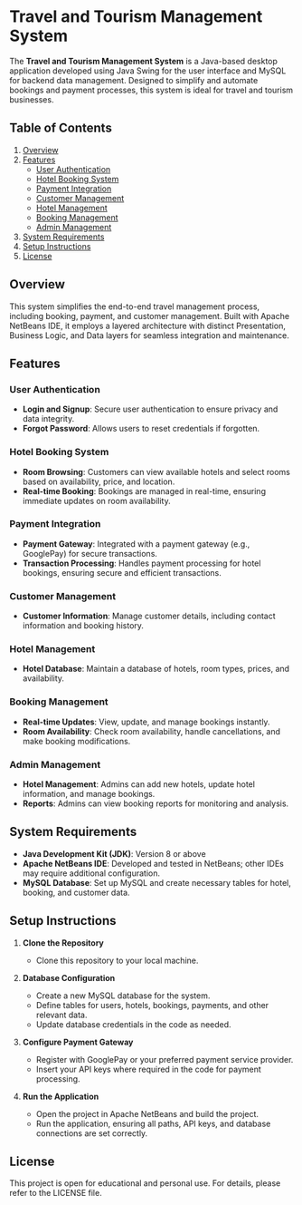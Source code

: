 # Travel and Tourism Management System

The **Travel and Tourism Management System** is a Java-based desktop application developed using Java Swing for the user interface and MySQL for backend data management. Designed to simplify and automate bookings and payment processes, this system is ideal for travel and tourism businesses.

## Table of Contents
1. [Overview](#overview)
2. [Features](#features)
   - [User Authentication](#user-authentication)
   - [Hotel Booking System](#hotel-booking-system)
   - [Payment Integration](#payment-integration)
   - [Customer Management](#customer-management)
   - [Hotel Management](#hotel-management)
   - [Booking Management](#booking-management)
   - [Admin Management](#admin-management)
3. [System Requirements](#system-requirements)
4. [Setup Instructions](#setup-instructions)
5. [License](#license)

## Overview
This system simplifies the end-to-end travel management process, including booking, payment, and customer management. Built with Apache NetBeans IDE, it employs a layered architecture with distinct Presentation, Business Logic, and Data layers for seamless integration and maintenance.

## Features

### User Authentication
- **Login and Signup**: Secure user authentication to ensure privacy and data integrity.
- **Forgot Password**: Allows users to reset credentials if forgotten.

### Hotel Booking System
- **Room Browsing**: Customers can view available hotels and select rooms based on availability, price, and location.
- **Real-time Booking**: Bookings are managed in real-time, ensuring immediate updates on room availability.

### Payment Integration
- **Payment Gateway**: Integrated with a payment gateway (e.g., GooglePay) for secure transactions.
- **Transaction Processing**: Handles payment processing for hotel bookings, ensuring secure and efficient transactions.

### Customer Management
- **Customer Information**: Manage customer details, including contact information and booking history.

### Hotel Management
- **Hotel Database**: Maintain a database of hotels, room types, prices, and availability.
  
### Booking Management
- **Real-time Updates**: View, update, and manage bookings instantly.
- **Room Availability**: Check room availability, handle cancellations, and make booking modifications.

### Admin Management
- **Hotel Management**: Admins can add new hotels, update hotel information, and manage bookings.
- **Reports**: Admins can view booking reports for monitoring and analysis.

## System Requirements
- **Java Development Kit (JDK)**: Version 8 or above
- **Apache NetBeans IDE**: Developed and tested in NetBeans; other IDEs may require additional configuration.
- **MySQL Database**: Set up MySQL and create necessary tables for hotel, booking, and customer data.

## Setup Instructions

1. **Clone the Repository**
   - Clone this repository to your local machine.

2. **Database Configuration**
   - Create a new MySQL database for the system.
   - Define tables for users, hotels, bookings, payments, and other relevant data.
   - Update database credentials in the code as needed.

3. **Configure Payment Gateway**
   - Register with GooglePay or your preferred payment service provider.
   - Insert your API keys where required in the code for payment processing.

4. **Run the Application**
   - Open the project in Apache NetBeans and build the project.
   - Run the application, ensuring all paths, API keys, and database connections are set correctly.

## License
This project is open for educational and personal use. For details, please refer to the LICENSE file.
